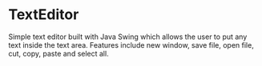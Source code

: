 # TextEditor
Simple text editor built with Java Swing which allows the user to put any text inside the text area.
Features include new window, save file, open file, cut, copy, paste and select all.

